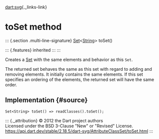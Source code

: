 [dart:svg](../../dart-svg/dart-svg-library){._links-link}

toSet method
============

::: {.section .multi-line-signature}
[Set](../../dart-core/set-class)\<[String](../../dart-core/string-class)\>
toSet()

::: {.features}
inherited
:::
:::

Creates a [Set](../../dart-core/set-class) with the same elements and
behavior as this `Set`.

The returned set behaves the same as this set with regard to adding and
removing elements. It initially contains the same elements. If this set
specifies an ordering of the elements, the returned set will have the
same order.

Implementation {#source}
--------------

``` {.language-dart data-language="dart"}
Set<String> toSet() => readClasses().toSet();
```

::: {._attribution}
© 2012 the Dart project authors\
Licensed under the BSD 3-Clause \"New\" or \"Revised\" License.\
<https://api.dart.dev/stable/2.18.5/dart-svg/AttributeClassSet/toSet.html>
:::
